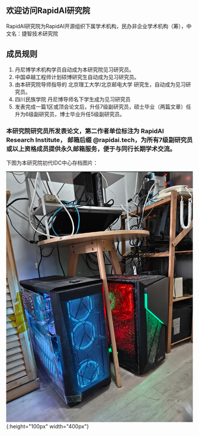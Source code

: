 
## 欢迎访问RapidAI研究院


RapidAI研究院为RapidAI开源组织下属学术机构，民办非企业学术机构（筹），中文名：捷智技术研究院
## 成员规则 
1. 丹尼博学术机构学员自动成为本研究院见习研究员。
2. 中国卓越工程师计划硕博研究生自动成为见习研究员。
3. 由本研究院导师指导的 北京理工大学/北京邮电大学 研究生，自动成为见习研究员。
4. 四川民族学院 丹尼博导师名下学生成为见习研究员
5. 发表完成一篇1区或顶会论文后，升任7级副研究员，硕士毕业（两篇文章）任升为6级副研究员，博士毕业升任5级副研究员。

### 本研究院研究员所发表论文，第二作者单位标注为 RapidAI Research Institute， 邮箱后缀 @rapidai.tech，为所有7级副研究员或以上资格成员提供永久邮箱服务，便于与同行长期学术交流。


下图为本研究院初代IDC中心存档图片：

![image size](images/IDC-V1.png){:height="100px" width="400px"}

